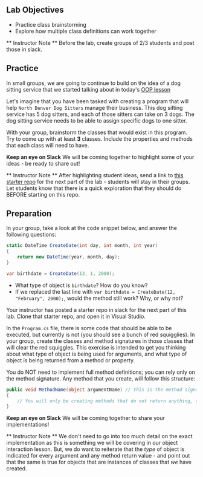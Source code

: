 ## Lab Objectives
* Practice class brainstorming
* Explore how multiple class definitions can work together

** Instructor Note ** Before the lab, create groups of 2/3 students and post those in slack. 

## Practice

In small groups, we are going to continue to build on the idea of a dog sitting service that we started talking about in today's [OOP lesson](/Mod1/Lessons/Week4/OOP.md)

Let's imagine that you have been tasked with creating a program that will help `North Denver Dog Sitters` manage their business.  This dog sitting service has 5 dog sitters, and each of those sitters can take on 3 dogs. The dog sitting service needs to be able to assign specific dogs to one sitter.

With your group, brainstorm the classes that would exist in this program.  Try to come up with at least **3** classes.  Include the properties and methods that each class will need to have.

**Keep an eye on Slack** We will be coming together to highlight some of your ideas - be ready to share out!

** Instructor Note ** After highlighting student ideas, send a link to [this starter repo](https://github.com/memcmahon/PetSitter) for the next part of the lab - students will stay in their groups.  Let students know that there is a quick exploration that they should do BEFORE starting on this repo.

## Preparation

In your group, take a look at the code snippet below, and answer the following questions:

```c#
static DateTime CreateDate(int day, int month, int year)
{
    return new DateTime(year, month, day);
}

var birthdate = CreateDate(13, 1, 2000);
```
* What type of object is `birthdate`? How do you know?
* If we replaced the last line with `var birthdate = CreateDate(12, "February", 2000);`, would the method still work? Why, or why not?

Your instructor has posted a starter repo in slack for the next part of this lab.  Clone that starter repo, and open it in Visual Studio.

In the `Program.cs` file, there is some code that should be able to be executed, but currently is not (you should see a bunch of red squigglies).  In your group, create the classes and method signatures in those classes that will clear the red squiggles.  This exercise is intended to get you thinking about what type of object is being used for arguments, and what type of object is being returned from a method or property.

You do NOT need to implement full method definitions; you can rely only on the method signature.  Any method that you create, will follow this structure:

```c#
public void MethodName(object argumentName) // this is the method signature
{
    // You will only be creating methods that do not return anything, so you can leave this area blank!
}
```

**Keep an eye on Slack** We will be coming together to share your implementations!

** Instructor Note ** We don't need to go into too much detail on the exact implementation as this is something we will be covering in our object interaction lesson.  But, we do want to reiterate that the *type* of object is indicated for every argument and any method return value - and point out that the same is true for objects that are instances of classes that _we_ have created.


<!-- This seems like a really cool lab - I am getting some whiffs of "Mythical Critters" almost with having students complete just the method signatures/attributes to get the code to compile vs. run! -->

<!-- I also like the "scenario" you are using for this exercise - modeling a small business/connecting to a real world problem! I think this is a great way to get our students thinking like developers. -->

<!-- So this lab doesn't seem to contain any work around the 4 pillars of OOP, which brings me back to whether it is worth introducing this concept (encapsulation, polymorphism, etc.) at this point in the module? While I do think it is important for students to know these 4 pillars, I wonder if there is an opportunity to break those concepts up into a different mini-lesson, activity, or something that we can slowly introduce those after students have had some exposure/practice working with OOP. I'll defer to your judgment here, but want us to at least consider what it could look like to bring those concepts back at a different time/space in the program?  -->